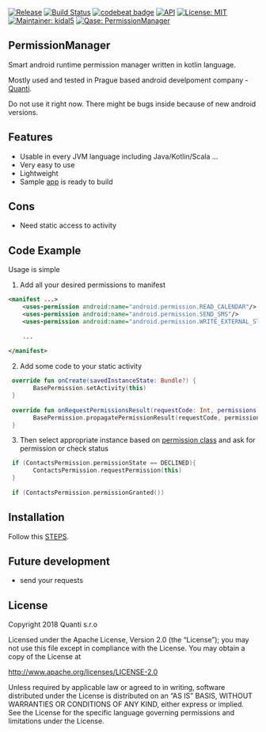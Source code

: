[![Release](https://jitpack.io/v/Qase/PermissionManager.svg)](https://jitpack.io/#Qase/PermissionManager)
[![Build Status](https://travis-ci.org/Qase/PermissionManager.svg?branch=master)](https://travis-ci.org/Qase/PermissionManager)
[![codebeat badge](https://codebeat.co/badges/ca498e22-a499-4e33-a510-da6050b31ab3)](https://codebeat.co/projects/github-com-qase-permissionmanager-master)
[![API](https://img.shields.io/badge/API-16%2B-brightgreen.svg?style=flat)](https://android-arsenal.com/api?level=16)
[![License: MIT](https://img.shields.io/badge/License-MIT-yellow.svg)](https://opensource.org/licenses/MIT)
[![Maintainer: kidal5](https://img.shields.io/badge/Maintainer-kidal5-blue.svg)](mailto:vladislav.trnka@quanti.cz)
[![Qase: PermissionManager](https://img.shields.io/badge/Qase-PermissionManager-ff69b4.svg)](https://github.com/Qase/PermissionManager)

## PermissionManager

Smart android runtime permission manager written in kotlin language.

Mostly used and tested in Prague based android develpoment company - [Quanti](https://www.quanti.cz/).

Do not use it right now. There might be bugs inside because of new android versions.

## Features
* Usable in every JVM language including Java/Kotlin/Scala ...
* Very easy to use
* Lightweight
* Sample [app](github/gra.png) is ready to build 

## Cons
* Need static access to activity

## Code Example

Usage is simple

1) Add all your desired permissions to manifest

```xml
<manifest ...>
    <uses-permission android:name="android.permission.READ_CALENDAR"/>
    <uses-permission android:name="android.permission.SEND_SMS"/>
    <uses-permission android:name="android.permission.WRITE_EXTERNAL_STORAGE"/>
    
    ...
    
</manifest>
```

2) Add some code to your static activity

```kotlin
 override fun onCreate(savedInstanceState: Bundle?) {
       BasePermission.setActivity(this)
 }
    
 override fun onRequestPermissionsResult(requestCode: Int, permissions: Array<String>, grantResults: IntArray) {
       BasePermission.propagatePermissionResult(requestCode, permissions, grantResults)
 }
```
3) Then select appropriate instance based on [permission class](https://developer.android.com/guide/topics/permissions/overview.html#perm-groups) and ask for permission or check status
```kotlin
 if (ContactsPermission.permissionState == DECLINED){
       ContactsPermission.requestPermission(this)
 }
                
 if (ContactsPermission.permissionGranted())
```


## Installation

Follow this [STEPS](https://jitpack.io/#Qase/PermissionManager).

## Future development
* send your requests

## License

Copyright 2018 Quanti s.r.o

Licensed under the Apache License, Version 2.0 (the “License”); you may not use this file except in compliance with the License. You may obtain a copy of the License at 

http://www.apache.org/licenses/LICENSE-2.0 

Unless required by applicable law or agreed to in writing, software distributed under the License is distributed on an “AS IS” BASIS, WITHOUT WARRANTIES OR CONDITIONS OF ANY KIND, either express or implied. See the License for the specific language governing permissions and limitations under the License.

